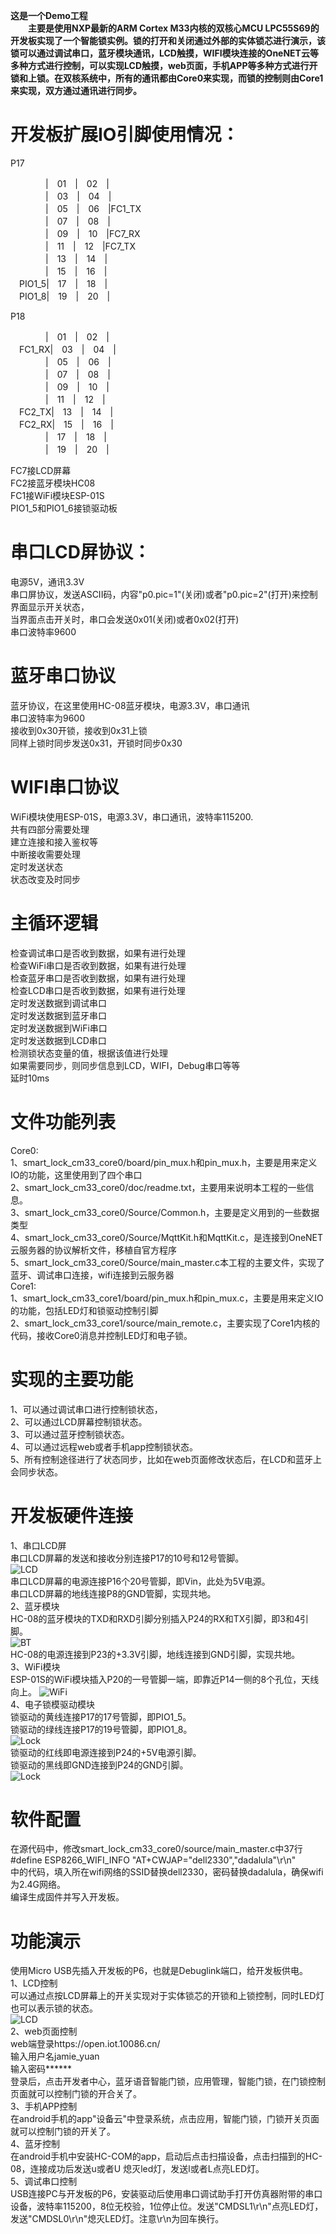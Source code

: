 
**这是一个Demo工程   
　　主要是使用NXP最新的ARM Cortex M33内核的双核心MCU LPC55S69的开发板实现了一个智能锁实例。锁的打开和关闭通过外部的实体锁芯进行演示，该锁可以通过调试串口，蓝牙模块通讯，LCD触摸，WIFI模块连接的OneNET云等多种方式进行控制，可以实现LCD触摸，web页面，手机APP等多种方式进行开锁和上锁。在双核系统中，所有的通讯都由Core0来实现，而锁的控制则由Core1来实现，双方通过通讯进行同步。**   


开发板扩展IO引脚使用情况：  
================
P17  
 
　　　　|　01　|　02　|　　　　  
　　　　|　03　|　04　|　　　　  
　　　　|　05　|　06　|FC1_TX　  
　　　　|　07　|　08　|　　　　  
　　　　|　09　|　10　|FC7_RX　  
　　　　|　11　|　12　|FC7_TX　  
　　　　|　13　|　14　|　　　　  
　　　　|　15　|　16　|　　　　  
　PIO1_5|　17　|　18　|　　　　  
　PIO1_8|　19　|　20　|　　　　  
 
P18  

　　　　|　01　|　02　|　　　　  
　FC1_RX|　03　|　04　|　　　　  
　　　　|　05　|　06　|　　　　  
　　　　|　07　|　08　|　　　　  
　　　　|　09　|　10　|　　　　  
　　　　|　11　|　12　|　　　　  
　FC2_TX|　13　|　14　|　　　　  
　FC2_RX|　15　|　16　|　　　　  
　　　　|　17　|　18　|　　　　  
　　　　|　19　|　20　|　　　　  
    
FC7接LCD屏幕  
FC2接蓝牙模块HC08  
FC1接WiFi模块ESP-01S  
PIO1_5和PIO1_6接锁驱动板  

串口LCD屏协议：  
================  
电源5V，通讯3.3V  
串口屏协议，发送ASCII码，内容"p0.pic=1"(关闭)或者"p0.pic=2"(打开)来控制界面显示开关状态，  
当界面点击开关时，串口会发送0x01(关闭)或者0x02(打开)  
串口波特率9600  

蓝牙串口协议  
================  
蓝牙协议，在这里使用HC-08蓝牙模块，电源3.3V，串口通讯  
串口波特率为9600  
接收到0x30开锁，接收到0x31上锁  
同样上锁时同步发送0x31，开锁时同步0x30  
  
WIFI串口协议  
================  
WiFi模块使用ESP-01S，电源3.3V，串口通讯，波特率115200.  
共有四部分需要处理  
建立连接和接入鉴权等  
中断接收需要处理  
定时发送状态  
状态改变及时同步    
    
主循环逻辑  
================  
检查调试串口是否收到数据，如果有进行处理  
检查WiFi串口是否收到数据，如果有进行处理  
检查蓝牙串口是否收到数据，如果有进行处理  
检查LCD串口是否收到数据，如果有进行处理  
定时发送数据到调试串口  
定时发送数据到蓝牙串口  
定时发送数据到WiFi串口  
定时发送数据到LCD串口  
检测锁状态变量的值，根据该值进行处理  
如果需要同步，则同步信息到LCD，WIFI，Debug串口等等  
延时10ms  
  
文件功能列表   
================  
Core0:  
1、smart_lock_cm33_core0/board/pin_mux.h和pin_mux.h，主要是用来定义IO的功能，这里使用到了四个串口  
2、smart_lock_cm33_core0/doc/readme.txt，主要用来说明本工程的一些信息。  
3、smart_lock_cm33_core0/Source/Common.h，主要是定义用到的一些数据类型  
4、smart_lock_cm33_core0/Source/MqttKit.h和MqttKit.c，是连接到OneNET云服务器的协议解析文件，移植自官方程序  
5、smart_lock_cm33_core0/Source/main_master.c本工程的主要文件，实现了蓝牙、调试串口连接，wifi连接到云服务器  
Core1:  
1、smart_lock_cm33_core1/board/pin_mux.h和pin_mux.c，主要是用来定义IO的功能，包括LED灯和锁驱动控制引脚  
2、smart_lock_cm33_core1/source/main_remote.c，主要实现了Core1内核的代码，接收Core0消息并控制LED灯和电子锁。  
  
实现的主要功能  
================  
1、可以通过调试串口进行控制锁状态，  
2、可以通过LCD屏幕控制锁状态。  
3、可以通过蓝牙控制锁状态。  
4、可以通过远程web或者手机app控制锁状态。  
5、所有控制途径进行了状态同步，比如在web页面修改状态后，在LCD和蓝牙上会同步状态。  

开发板硬件连接
==================
1、串口LCD屏  
串口LCD屏幕的发送和接收分别连接P17的10号和12号管脚。  
![LCD](LCD_RX_TX.jpg)  
串口LCD屏幕的电源连接P16个20号管脚，即Vin，此处为5V电源。  
串口LCD屏幕的地线连接P8的GND管脚，实现共地。  
2、蓝牙模块  
HC-08的蓝牙模块的TXD和RXD引脚分别插入P24的RX和TX引脚，即3和4引脚。  
![BT](BT_RX_TX.jpg)   
HC-08的电源连接到P23的+3.3V引脚，地线连接到GND引脚，实现共地。  
3、WiFi模块  
ESP-01S的WiFi模块插入P20的一号管脚一端，即靠近P14一侧的8个孔位，天线向上。 
![WiFi](WIFI.jpg)   
4、电子锁模驱动模块  
锁驱动的黄线连接P17的17号管脚，即PIO1_5。  
锁驱动的绿线连接P17的19号管脚，即PIO1_8。  
![Lock](LOCK_DRV.jpg)   
锁驱动的红线即电源连接到P24的+5V电源引脚。  
锁驱动的黑线即GND连接到P24的GND引脚。  
![Lock](LOCK_PWR.jpg)   

软件配置
================
在源代码中，修改smart_lock_cm33_core0/source/main_master.c中37行  
#define ESP8266_WIFI_INFO	"AT+CWJAP=\"dell2330\",\"dadalula\"\r\n"  
中的代码，填入所在wifi网络的SSID替换dell2330，密码替换dadalula，确保wifi为2.4G网络。  
编译生成固件并写入开发板。  

功能演示
================
使用Micro USB先插入开发板的P6，也就是Debuglink端口，给开发板供电。  
1、LCD控制  
可以通过点按LCD屏幕上的开关实现对于实体锁芯的开锁和上锁控制，同时LED灯也可以表示锁的状态。  
![LCD](LCD_TO_LOCK.gif)   
2、web页面控制  
web端登录https://open.iot.10086.cn/  
输入用户名jamie_yuan  
输入密码******  
登录后，点击开发者中心，蓝牙语音智能门锁，应用管理，智能门锁，在门锁控制页面就可以控制门锁的开合关了。  
3、手机APP控制  
在android手机的app"设备云"中登录系统，点击应用，智能门锁，门锁开关页面就可以控制门锁的开关了。  
4、蓝牙控制  
在android手机中安装HC-COM的app，启动后点击扫描设备，点击扫描到的HC-08，连接成功后发送u或者U
熄灭led灯，发送l或者L点亮LED灯。  
5、调试串口控制  
USB连接PC与开发板的P6，安装驱动后使用串口调试助手打开仿真器附带的串口设备，波特率115200，8位无校验，1位停止位。发送"CMDSL1\r\n"点亮LED灯，发送"CMDSL0\r\n"熄灭LED灯。注意\r\n为回车换行。  

